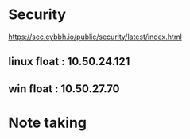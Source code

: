 # Security
https://sec.cybbh.io/public/security/latest/index.html

## linux float : 10.50.24.121

## win float   : 10.50.27.70

# Note taking
